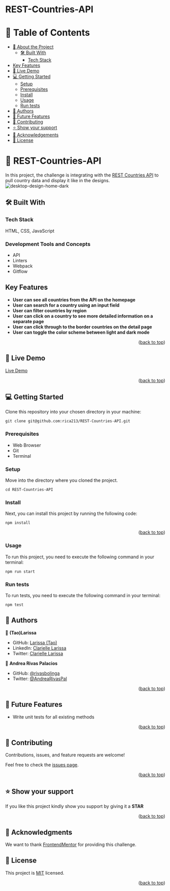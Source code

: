 # REST-Countries-API

# 📗 Table of Contents

- [📖 About the Project](#about-project)
  - [🛠 Built With](#built-with)
    - [Tech Stack](#tech-stack)
- [Key Features](#key-features)
- [🚀 Live Demo](#live-demo)
- [💻 Getting Started](#getting-started)
  - [Setup](#setup)
  - [Prerequisites](#prerequisites)
  - [Install](#install)
  - [Usage](#usage)
  - [Run tests](#run-tests)
- [👥 Authors](#authors)
- [🔭 Future Features](#future-features)
- [🤝 Contributing](#contributing)
- [⭐️ Show your support](#support)
- [🙏 Acknowledgements](#acknowledgements)
- [📝 License](#license)

<!-- PROJECT DESCRIPTION -->

# 📖 REST-Countries-API <a name="about-project"></a>

In this project, the challenge is integrating with the [REST Countries API](https://restcountries.com/) to pull country data and display it like in the designs.
![desktop-design-home-dark](https://user-images.githubusercontent.com/10439283/222989199-41f78eba-9fb9-4b48-9d0d-5bf443d392b1.jpg)

## 🛠 Built With <a name="built-with"></a>

### Tech Stack <a name="tech-stack"></a>

HTML, CSS, JavaScript

### Development Tools and Concepts
- API
- Linters
- Webpack
- Gitflow
<!-- Features -->

## Key Features <a name="key-features"></a>
- **User can see all countries from the API on the homepage**
- **User can search for a country using an input field**
- **User can filter countries by region**
- **User can click on a country to see more detailed information on a separate page**
- **User can click through to the border countries on the detail page**
- **User can toggle the color scheme between light and dark mode**

<p align="right">(<a href="#readme-top">back to top</a>)</p>

<!-- LIVE DEMO -->

## 🚀 Live Demo <a name="live-demo"></a>

[Live Demo](https://rica213.github.io/REST-Countries-API/)

<p align="right">(<a href="#readme-top">back to top</a>)</p>

<!-- GETTING STARTED -->

## 💻 Getting Started <a name="getting-started"></a>
Clone this repository into your chosen directory in your machine:
```
git clone git@github.com:rica213/REST-Countries-API.git
```

### Prerequisites
- Web Browser
- Git
- Terminal

### Setup
Move into the directory where you cloned the project.
```
cd REST-Countries-API
```

### Install
Next, you can install this project by running the following code:
```
npm install
```
<p align="right">(<a href="#readme-top">back to top</a>)</p>

### Usage
To run this project, you need to execute the following command in your terminal:
```
npm run start
```

### Run tests
To run tests, you need to execute the following command in your terminal:
```
npm test
```

<!-- AUTHORS -->
## 👥 Authors <a name="authors"></a>

👤 **(Tao)Larissa**
  - GitHub: [Larissa (Tao)](https://github.com/rica213)
  - LinkedIn: [Clarielle Larissa](https://www.linkedin.com/in/larissa-clarielle)
  - Twitter: [Clarielle Larissa](https://twitter.com/alc3and)

👤 **Andrea Rivas Palacios**
- GitHub: [@rivasbolinga](https://github.com/rivasbolinga)
- Twitter: [@AndreaRivasPal](https://twitter.com/AndreaRivasPal)

<p align="right">(<a href="#readme-top">back to top</a>)</p>

## 🔭 Future Features <a name="future-features"></a>
- Write unit tests for all existing methods

  
<p align="right">(<a href="#readme-top">back to top</a>)</p>

## 🤝 Contributing <a name="contributing"></a>

Contributions, issues, and feature requests are welcome!

Feel free to check the [issues page](../../issues/).

<p align="right">(<a href="#readme-top">back to top</a>)</p>

<!-- SUPPORT -->

## ⭐️ Show your support <a name="support"></a>

If you like this project kindly show you support by giving it a **STAR**

<p align="right">(<a href="#readme-top">back to top</a>)</p>

## 🙏 Acknowledgments <a name="acknowledgements"></a>
We want to thank [FrontendMentor](https://www.frontendmentor.io/) for providing this challenge.

## 📝 License <a name="license"></a>

This project is [MIT](./LICENSE) licensed.

<p align="right">(<a href="#readme-top">back to top</a>)</p>
